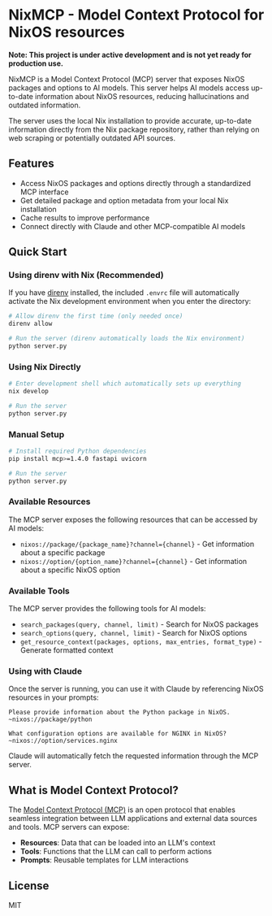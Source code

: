 # NixMCP - Model Context Protocol for NixOS resources

**Note: This project is under active development and is not yet ready for production use.**

NixMCP is a Model Context Protocol (MCP) server that exposes NixOS packages and options to AI models. This server helps AI models access up-to-date information about NixOS resources, reducing hallucinations and outdated information.

The server uses the local Nix installation to provide accurate, up-to-date information directly from the Nix package repository, rather than relying on web scraping or potentially outdated API sources.

## Features

- Access NixOS packages and options directly through a standardized MCP interface
- Get detailed package and option metadata from your local Nix installation
- Cache results to improve performance
- Connect directly with Claude and other MCP-compatible AI models

## Quick Start

### Using direnv with Nix (Recommended)

If you have [direnv](https://direnv.net/) installed, the included `.envrc` file will automatically activate the Nix development environment when you enter the directory:

```bash
# Allow direnv the first time (only needed once)
direnv allow

# Run the server (direnv automatically loads the Nix environment)
python server.py
```

### Using Nix Directly

```bash
# Enter development shell which automatically sets up everything
nix develop

# Run the server
python server.py
```

### Manual Setup

```bash
# Install required Python dependencies
pip install mcp>=1.4.0 fastapi uvicorn

# Run the server
python server.py
```

### Available Resources

The MCP server exposes the following resources that can be accessed by AI models:

- `nixos://package/{package_name}?channel={channel}` - Get information about a specific package
- `nixos://option/{option_name}?channel={channel}` - Get information about a specific NixOS option

### Available Tools

The MCP server provides the following tools for AI models:

- `search_packages(query, channel, limit)` - Search for NixOS packages
- `search_options(query, channel, limit)` - Search for NixOS options
- `get_resource_context(packages, options, max_entries, format_type)` - Generate formatted context

### Using with Claude

Once the server is running, you can use it with Claude by referencing NixOS resources in your prompts:

```
Please provide information about the Python package in NixOS.
~nixos://package/python

What configuration options are available for NGINX in NixOS?
~nixos://option/services.nginx
```

Claude will automatically fetch the requested information through the MCP server.

## What is Model Context Protocol?

The [Model Context Protocol (MCP)](https://modelcontextprotocol.io) is an open protocol that enables seamless integration between LLM applications and external data sources and tools. MCP servers can expose:

- **Resources**: Data that can be loaded into an LLM's context
- **Tools**: Functions that the LLM can call to perform actions
- **Prompts**: Reusable templates for LLM interactions

## License

MIT